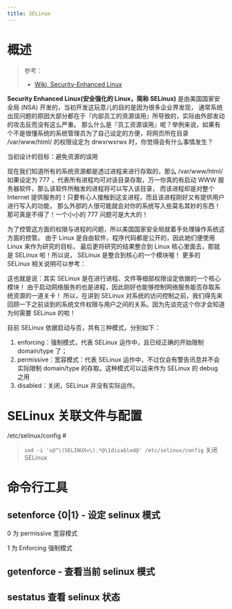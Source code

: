 ```yaml
---
title: SELinux
---
```


# 概述

> 参考：
> - [Wiki, Security-Enhanced Linux](https://en.wikipedia.org/wiki/Security-Enhanced_Linux)

**Security Enhanced Linux(安全强化的 Linux，简称 SELinux)** 是由美国国家安全局 (NSA) 开发的，当初开发这玩意儿的目的是因为很多企业界发现， 通常系统出现问题的原因大部分都在于『内部员工的资源误用』所导致的，实际由外部发动的攻击反而没有这么严重。 那么什么是『员工资源误用』呢？举例来说，如果有个不是很懂系统的系统管理员为了自己设定的方便，将网页所在目录 /var/www/html/ 的权限设定为 drwxrwxrwx 时，你觉得会有什么事情发生？

当初设计的目标：避免资源的误用

现在我们知道所有的系统资源都是透过进程来进行存取的，那么 /var/www/html/ 如果设定为 777 ，代表所有进程均可对该目录存取，万一你真的有启动 WWW 服务器软件，那么该软件所触发的进程将可以写入该目录， 而该进程却是对整个 Internet 提供服务的！只要有心人接触到这支进程，而且该进程刚好又有提供用户进行写入的功能， 那么外部的人很可能就会对你的系统写入些莫名其妙的东西！那可真是不得了！一个小小的 777 问题可是大大的！

为了控管这方面的权限与进程的问题，所以美国国家安全局就着手处理操作系统这方面的控管。 由于 Linux 是自由软件，程序代码都是公开的，因此她们便使用 Linux 来作为研究的目标， 最后更将研究的结果整合到 Linux 核心里面去，那就是 SELinux 啦！所以说， SELinux 是整合到核心的一个模块喔！ 更多的 SELinux 相关说明可以参考：

这也就是说：其实 SELinux 是在进行进程、文件等细部权限设定依据的一个核心模块！ 由于启动网络服务的也是进程，因此刚好也能够控制网络服务能否存取系统资源的一道关卡！ 所以，在讲到 SELinux 对系统的访问控制之前，我们得先来回顾一下之前谈到的系统文件权限与用户之间的关系。因为先谈完这个你才会知道为何需要 SELinux 的啦！

目前 SELinux 依据启动与否，共有三种模式，分别如下：

1. enforcing：强制模式，代表 SELinux 运作中，且已经正确的开始限制 domain/type 了；
2. permissive：宽容模式：代表 SELinux 运作中，不过仅会有警告讯息并不会实际限制 domain/type 的存取。这种模式可以运来作为 SELinux 的 debug 之用
3. disabled：关闭，SELinux 并没有实际运作。

# SELinux 关联文件与配置

/etc/selinux/config #

> `sed -i 's@^\(SELINUX=\).*@\1disabled@' /etc/selinux/config` 关闭 SELinux

# 命令行工具

## setenforce {0|1} - 设定 selinux 模式

0 为 permissive 宽容模式

1 为 Enforcing 强制模式

## getenforce - 查看当前 selinux 模式

## sestatus  查看 selinux 状态

